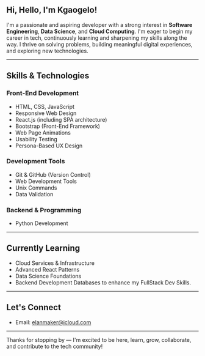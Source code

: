 
## Hi, Hello, I'm Kgaogelo!

I'm a passionate and aspiring developer with a strong interest in **Software Engineering**, **Data Science**, and **Cloud Computing**. I'm eager to begin my career in tech, continuously learning and sharpening my skills along the way. I thrive on solving problems, building meaningful digital experiences, and exploring new technologies.

---

##  Skills & Technologies

###  Front-End Development
- HTML, CSS, JavaScript
- Responsive Web Design
- React.js (including SPA architecture)
- Bootstrap (Front-End Framework)
- Web Page Animations
- Usability Testing
- Persona-Based UX Design

###  Development Tools
- Git & GitHub (Version Control)
- Web Development Tools
- Unix Commands
- Data Validation

###  Backend & Programming
- Python Development

---

##  Currently Learning
- Cloud Services & Infrastructure
- Advanced React Patterns
- Data Science Foundations
- Backend Development Databases to enhance my FullStack Dev Skills.

---

## Let's Connect
- Email: elanmaker@icloud.com

---

Thanks for stopping by — I'm excited to be here, learn, grow, collaborate, and contribute to the tech community!

